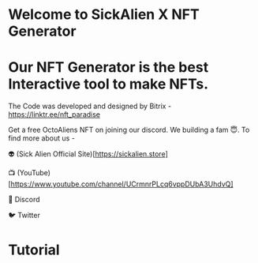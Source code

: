 # Welcome to SickAlien X NFT Generator


# Our NFT Generator is the best Interactive tool to make NFTs.

The Code was developed and designed by Bitrix - https://linktr.ee/nft_paradise

Get a free OctoAliens NFT on joining our discord. We building a fam 😇.
To find more about us - 


👽 (Sick Alien Official Site)[https://sickalien.store]

📺 (YouTube)[https://www.youtube.com/channel/UCrmnrPLcq6vppDUbA3UhdvQ]

👄 Discord

🐦 Twitter


# Tutorial



